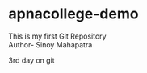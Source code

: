 # apnacollege-demo
This is my first Git Repository
<br>
Author- Sinoy Mahapatra
<P>3rd day on git</P>
